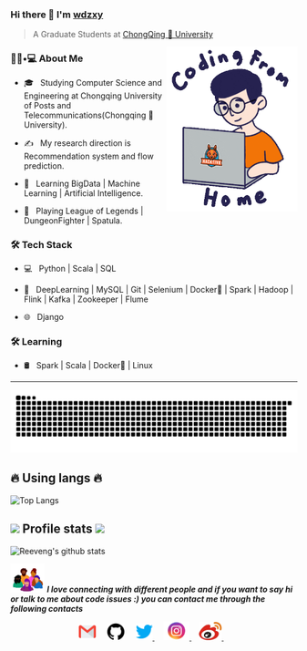 ### Hi there 👋 I'm [wdzxy](https://github.com/wdzxy7)
> A Graduate Students at [ChongQing 🚪 University](http://www.cqupt.edu.cn/)

<img align='right' src="https://github.com/wdzxy7/wdzxy7/blob/main/icon/play.gif" width="230">

<h3> 👨🏻•💻 About Me </h3>

- 🎓 &nbsp; Studying Computer Science and Engineering at Chongqing University of Posts and Telecommunications(Chongqing 🚪 University).

- ✍️ &nbsp; My research direction is Recommendation system and flow prediction.

- 🌱 &nbsp; Learning BigData | Machine Learning | Artificial Intelligence.

- 🔭 &nbsp; Playing League of Legends | DungeonFighter | Spatula.



<h3>🛠 Tech Stack</h3>

- 💻 &nbsp; Python | Scala | SQL

- 🔧 &nbsp; DeepLearning | MySQL | Git | Selenium | Docker🐳 | Spark | Hadoop | Flink | Kafka | Zookeeper | Flume

- 🌐 &nbsp; Django


<h3>🛠 Learning</h3>

- 🛢 &nbsp; Spark | Scala | Docker🐳 | Linux

<hr>

<!-- 贪吃蛇代码贡献图 -->
<div align="center"><img src="https://github.com/wdzxy7/wdzxy7/blob/main/icon/grid-snake.svg" /></div>

<h2>🔥 Using langs 🔥</h2>


![Top Langs](https://github-readme-stats.vercel.app/api/top-langs/?username=wdzxy7&layout=compact&theme=tokyonight)

<h2><img src="https://media.giphy.com/media/WUlplcMpOCEmTGBtBW/giphy.gif" width="30">  Profile stats <img src="https://media.giphy.com/media/WUlplcMpOCEmTGBtBW/giphy.gif" width="30"> </h2>

![Reeveng's github stats](https://github-readme-stats.vercel.app/api?username=wdzxy7&show_icons=true&title_color=fff&icon_color=79ff97&text_color=9f9f9f&bg_color=151515)

<img src="https://github.com/wdzxy7/wdzxy7/blob/main/icon/friend.gif" width="60"> <em><b>I love connecting with different people and if you want to say <b>hi or  talk to me about code issues :) you can contact me through the following contacts</b></em>
<p align="center">
 <a href="mailto:wdzxy7@qq.com"><img src="https://github.com/wdzxy7/wdzxy7/blob/main/icon/gmail.svg" width="30px" alt="mail"></a> &nbsp; &nbsp;&nbsp;
   <a href="https://github.com/wdzxy7"><img src="https://github.com/wdzxy7/wdzxy7/blob/main/icon/github.svg" width="30px" alt="mail"></a> &nbsp; &nbsp;&nbsp;
  <a href="https://twitter.com/wdzxy7"><img src="https://github.com/wdzxy7/wdzxy7/blob/main/icon/twitter.svg" width="30px" alt="Twitter">  </a> &nbsp; &nbsp;&nbsp;
 <a href="https://www.instagram.com/candy_zorro/"><img src="https://github.com/wdzxy7/wdzxy7/blob/main/icon/ins.png" width="45px" alt="Instagram">   </a> &nbsp; &nbsp;
 <a href="https://weibo.com/u/7197995471"><img src="https://github.com/wdzxy7/wdzxy7/blob/main/icon/wb.png" width="40px" alt="Instagram">   </a> &nbsp; &nbsp;
</p>
